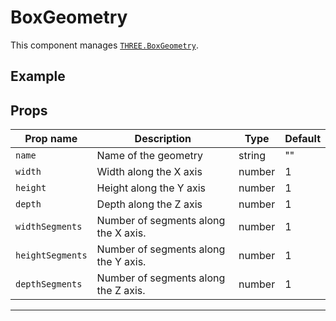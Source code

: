 # BoxGeometry

  <script setup>
  import BoxGeometry from '../../examples/BoxGeometry.vue'
  </script>

This component manages [`THREE.BoxGeometry`](https://threejs.org/docs/#api/en/geometries/BoxGeometry).

## Example

  <ClientOnly>
  <BoxGeometry />
  </ClientOnly>


## Props

| Prop name      | Description                          | Type   | Default |
| -------------- | ------------------------------------ | ------ | ------- |
|` name           `| Name of the geometry                 | string | ""      |
|` width          `| Width along the X axis               | number | 1       |
|` height         `| Height along the Y axis              | number | 1       |
|` depth          `| Depth along the Z axis               | number | 1       |
|` widthSegments  `| Number of segments along the X axis. | number | 1       |
|` heightSegments `| Number of segments along the Y axis. | number | 1       |
|` depthSegments  `| Number of segments along the Z axis. | number | 1       |

---

